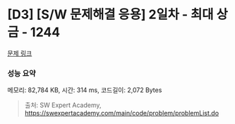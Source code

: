 # [D3] [S/W 문제해결 응용] 2일차 - 최대 상금 - 1244 

[문제 링크](https://swexpertacademy.com/main/code/problem/problemDetail.do?contestProbId=AV15Khn6AN0CFAYD) 

### 성능 요약

메모리: 82,784 KB, 시간: 314 ms, 코드길이: 2,072 Bytes



> 출처: SW Expert Academy, https://swexpertacademy.com/main/code/problem/problemList.do